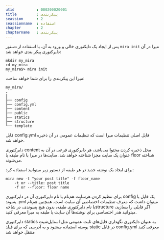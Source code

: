 ```yaml
---
utid          : 000200020001
title         : پیکربندی
seassion      : 2
seassionname  : استفاده
chapter       : 2
chaptername   : پیکربندی
---
```



<p>پس از ایجاد یک دایکتوری خالی و ورود به آن، با استفاده از دستور <code>mira init</code> میرا در آن دایرکتوری پیکر بندی خواهد شد:</p>

<pre><code>mkdir my_mira
cd my_mira
my_mira$&gt; mira init
</code></pre>

<p>میرا این پیکربندی را برای شما خواهد ساخت:</p>

<pre><code>my_mira/
.
│
├── config
├── config.yml
├── content
├── public
├── statics
├── structure
└── template
</code></pre>

<p>فایل config.yml فایل اصلی تنظیمات میرا است که تنظیمات عمومی در آن ذخیره خواهد شد.</p>

<p>دایرکتوری content محل ذخیره کردن محتوا می‌باشد، هر دایرکتوری فرعی در آن به عنوان یک سایت مجزا شناخته خواهد شد. سایت‌ها در میرا با نام طبقه یا floor شناخته می‌شوند.</p>

<p>برای ایجاد یک نوشته جدید در هر طبقه از دستور زیر میتوانید استفاده کرد:</p>

<pre><code>mira new -t "your post title" -f floor_name
    -t or --title: post title
    -f or --floor: floor name
</code></pre>

<p>برای تنظیم کردن هرسایت هم‌نام با نام دایرکتوری آن در دایرکتوری config یک فایل با پسوند .yml میتوان داشت که معرف تنظیمات اختصاصی آن سایت است.
همچنین هم‌نام با نام دایرکتوری طبقه، بدون هیچ پسوندی، در شاخهstructure اگر فایلی را بسازید، میتوانید هدر اختصاصی برای نوشته‌ها آن سایت یا طبقه به میرا معرفی کنید.</p>

<p>دایرکتوری statics به عنوان دایکتوری نگهداری فایل‌های ثابت عمومی مثل استایل‌شیت پوسته استفاده میشود و به آدرسی که برای فیلد static در فایل config.yml معرفی کنید منتقل خواهد شد</p>

